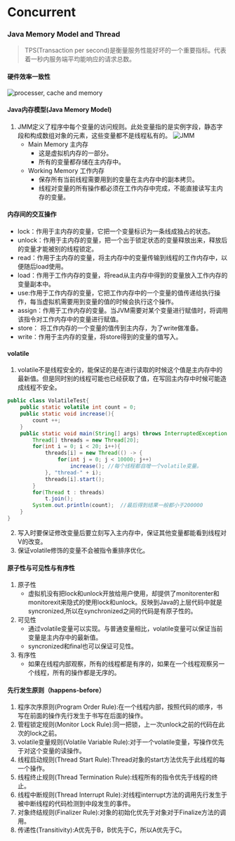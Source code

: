 # Concurrent

### Java Memory Model and Thread
> TPS(Transaction per second)是衡量服务性能好坏的一个重要指标。代表着一秒内服务端平均能响应的请求总数。

#### 硬件效率一致性
![processer, cache and memory](https://i.imgur.com/jaNupIN.png)

#### Java内存模型(Java Memory Model)
1. JMM定义了程序中每个变量的访问规则。此处变量指的是实例字段，静态字段和构成数组对象的元素，这些变量都不是线程私有的。
![JMM](https://i.imgur.com/254ieV7.png)
	* Main Memory 主内存
		* 这是虚拟机内存的一部分。
		* 所有的变量都存储在主内存中。
	* Working Memory 工作内存
		* 保存所有当前线程需要用到的变量在主内存中的副本拷贝。
		* 线程对变量的所有操作都必须在工作内存中完成，不能直接读写主内存的变量。

#### 内存间的交互操作
* lock：作用于主内存的变量，它把一个变量标识为一条线成独占的状态。
* unlock：作用于主内存的变量，把一个出于锁定状态的变量释放出来，释放后的变量才能被别的线程锁定。
* read：作用于主内存的变量，将主内存中的变量传输到线程的工作内存中，以便随后load使用。
* load：作用于工作内存的变量，将read从主内存中得到的变量放入工作内存的变量副本中。
* use:作用于工作内存的变量，它把工作内存中的一个变量的值传递给执行操作，每当虚拟机需要用到变量的值的时候会执行这个操作。
* assign：作用于工作内存的变量。当JVM需要对某个变量进行赋值时，将调用该指令对工作内存中的变量进行赋值。
* store： 将工作内存的一个变量的值传到主内存，为了write做准备。
* write：作用于主内存的变量，将store得到的变量的值写入。

#### volatile
1. volatile不是线程安全的，能保证的是在进行读取的时候这个值是主内存中的最新值。但是同时别的线程可能也已经获取了值，在写回主内存中时候可能造成线程不安全。
```Java
public class VolatileTest{
	public static volatile int count = 0;
	public static void increase(){
		count ++;
	}
	public static void main(String[] args) throws InterruptedException {
		Thread[] threads = new Thread[20];
		for(int i = 0; i < 20; i++){
			threads[i] = new Thread(() -> {
				for(int j = 0; j < 10000; j++)
					increase();	//每个线程都自增一个volatile变量。
			}, "thread-" + i);
			threads[i].start();
		}
		for(Thread t : threads)
			t.join();
		System.out.println(count);	//最后得到结果一般都小于200000
	}
}
```
2. 写入时要保证修改变量后要立刻写入主内存中，保证其他变量都能看到线程对V的改变。
3. 保证volatile修饰的变量不会被指令重排序优化。

#### 原子性与可见性与有序性
1. 原子性
	* 虚拟机没有把lock和unlock开放给用户使用，却提供了monitorenter和monitorexit来隐式的使用lock和unlock。反映到Java的上层代码中就是syncronized,所以在synchronized之间的代码是有原子性的。
2. 可见性
	* 通过volatile变量可以实现。与普通变量相比，volatile变量可以保证当前变量是主内存中的最新值。
	* syncronized和final也可以保证可见性。
3. 有序性
	* 如果在线程内部观察，所有的线程都是有序的，如果在一个线程观察另一个线程，所有的操作都是无序的。

#### 先行发生原则（happens-before）
1. 程序次序原则(Program Order Rule):在一个线程内部，按照代码的顺序，书写在前面的操作先行发生于书写在后面的操作。
2. 管程锁定规则(Monitor Lock Rule):同一把锁，上一次unlock之前的代码在此次的lock之前。
3. volatile变量规则(Volatile Variable Rule):对于一个volatile变量，写操作优先于对这个变量的读操作。
4. 线程启动规则(Thread Start Rule):Thread对象的start方法优先于此线程的每一个操作。
5. 线程终止规则(Thread Termination Rule):线程所有的指令优先于线程的终止。
6. 线程中断规则(Thread Interrupt Rule):对线程interrupt方法的调用先行发生于被中断线程的代码检测到中段发生的事件。
7. 对象终结规则(Finalizer Rule):对象的初始化优先于对象对于Finalize方法的调用。
8. 传递性(Transitivity):A优先于B，B优先于C，所以A优先于C。

